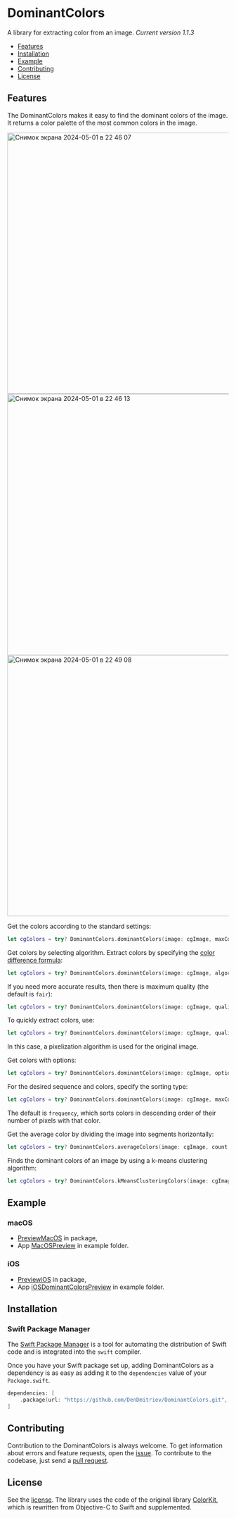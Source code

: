 # DominantColors

A library for extracting color from an image. 
*Сurrent version 1.1.3*

- [Features](#features)
- [Installation](#installation)
- [Example](#example)
- [Contributing](#contributing)
- [License](#license)

## Features

The DominantColors makes it easy to find the dominant colors of the image. It returns a color palette of the most common colors in the image.

<img width="593" alt="Снимок экрана 2024-05-01 в 22 46 07" src="https://github.com/DenDmitriev/DominantColors/assets/65191747/710961b1-631e-48da-9160-399138a7b581">

<img width="593" alt="Снимок экрана 2024-05-01 в 22 46 13" src="https://github.com/DenDmitriev/DominantColors/assets/65191747/4b13316e-1671-4357-8666-6f21718afde4">

<img width="593" alt="Снимок экрана 2024-05-01 в 22 49 08" src="https://github.com/DenDmitriev/DominantColors/assets/65191747/7cc97436-5b89-4039-a3fe-10909cace40c">



Get the colors according to the standard settings:
```swift
let cgColors = try? DominantColors.dominantColors(image: cgImage, maxCount: 6)
```

Get colors by selecting algorithm. Extract colors by specifying the [color difference formula](https://en.wikipedia.org/wiki/Color_difference):
```swift
let cgColors = try? DominantColors.dominantColors(image: cgImage, algorithm: .CIE76)
```
If you need more accurate results, then there is maximum quality (the default is `fair`):
```swift
let cgColors = try? DominantColors.dominantColors(image: cgImage, quality: .best, algorithm: .CIE76)
```
To quickly extract colors, use:
```swift
let cgColors = try? DominantColors.dominantColors(image: cgImage, quality: .fair)
```
In this case, a pixelization algorithm is used for the original image.

Get colors with options:
```swift
let cgColors = try? DominantColors.dominantColors(image: cgImage, options: [.excludeBlack, .excludeGray, .excludeWhite])
```

For the desired sequence and colors, specify the sorting type:
```swift
let cgColors = try? DominantColors.dominantColors(image: cgImage, maxCount: 6, sorting: .darkness)
```
The default is `frequency`, which sorts colors in descending order of their number of pixels with that color.

Get the average color by dividing the image into segments horizontally:
```swift
let cgColors = try? DominantColors.averageColors(image: cgImage, count: 8)
```

Finds the dominant colors of an image by using a k-means clustering algorithm:
```swift
let cgColors = try? DominantColors.kMeansClusteringColors(image: cgImage, quality: .fair, count: 10)
```

## Example
### macOS
- [PreviewMacOS](Sources/DominantColors/Preview/PreviewMacOS.swift) in package,
- App [MacOSPreview](https://github.com/DenDmitriev/DominantColors/tree/main/Example/MacOSPreview) in example folder.

### iOS
- [PreviewiOS](Sources/DominantColors/Preview/PreviewiOS.swift) in package,
- App [iOSDominantColorsPreview](https://github.com/DenDmitriev/DominantColors/tree/main/Example/iOSDominantColorsPreview) in example folder.

## Installation

### Swift Package Manager
The [Swift Package Manager](https://swift.org/package-manager/) is a tool for automating the distribution of Swift code and is integrated into the `swift` compiler.

Once you have your Swift package set up, adding DominantColors as a dependency is as easy as adding it to the `dependencies` value of your `Package.swift`.

```swift
dependencies: [
    .package(url: "https://github.com/DenDmitriev/DominantColors.git", .upToNextMajor(from: "1.1.3"))
]
```

## Contributing

Contribution to the DominantColors is always welcome.
To get information about errors and feature requests, open the [issue](https://github.com/DenDmitriev/DominantColors/issues/new).
To contribute to the codebase, just send a [pull request](https://github.com/DenDmitriev/DominantColors/pulls).


## License

See the [license](https://github.com/DenDmitriev/DominantColors/blob/main/LICENSE).
The library uses the code of the original library [ColorKit](https://github.com/Boris-Em/ColorKit), which is rewritten from Objective-C to Swift and supplemented.


